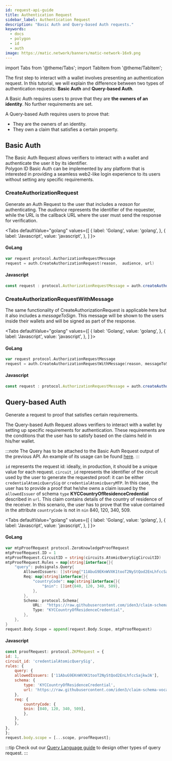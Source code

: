 ```yaml
---
id: request-api-guide
title: Authentication Request
sidebar_label: Authentication Request
description: "Basic Auth and Query-based Auth requests."
keywords: 
  - docs
  - polygon
  - id
  - auth
image: https://matic.network/banners/matic-network-16x9.png
---
```


import Tabs from '@theme/Tabs';
import TabItem from '@theme/TabItem';

The first step to interact with a wallet involves presenting an authentication request. In this tutorial, we will explain the difference between two types of authentication requests: **Basic Auth** and **Query-based Auth**.

A Basic Auth requires users to prove that they are **the owners of an identity**. No further requirements are set. 

A Query-based Auth requires users to prove that:

- They are the owners of an identity. 
- They own a claim that satisfies a certain property.

## Basic Auth

The Basic Auth Request allows verifiers to interact with a wallet and authenticate the user it by its identifier.  
Polygon ID Basic Auth can be implemented by any platform that is interested in providing a seamless web2-like login experience to its users without setting any specific requirements.

### CreateAuthorizationRequest

Generate an Auth Request to the user that includes a *reason* for authenticating. The *audience* represents the identifier of the requester, while the URL is the callback URL where the user must send the response for verification.

<Tabs
  defaultValue="golang"
  values={[
    { label: 'Golang', value: 'golang', },
    { label: 'Javascript', value: 'javascript', },
  ]
}>

<TabItem value="golang">

#### GoLang

```go
var request protocol.AuthorizationRequestMessage
request = auth.CreateAuthorizationRequest(reason,  audience, url)
```

</TabItem>
<TabItem value="javascript">

#### Javascript

```js
const request : protocol.AuthorizationRequestMessage = auth.createAuthorizationRequest(reason, audience, url)
```

</TabItem>
</Tabs>

### CreateAuthorizationRequestWithMessage

The same functionality of CreateAuthorizationRequest is applicable here but it also includes a *messageToSign*. This message will be shown to the users inside their wallets and will be signed as part of the response.

<Tabs
  defaultValue="golang"
  values={[
    { label: 'Golang', value: 'golang', },
    { label: 'Javascript', value: 'javascript', },
  ]
}>

<TabItem value="golang">

#### GoLang

```go
var request protocol.AuthorizationRequestMessage
request = auth.CreateAuthorizationRequestWithMessage(reason, messageToSign, audience, url)
```

</TabItem>
<TabItem value="javascript">

#### Javascript

```js
const request : protocol.AuthorizationRequestMessage = auth.createAuthorizationRequestWithMessage(reason, messageToSign,audience, url)
```

</TabItem>
</Tabs>

## Query-based Auth 

Generate a request to proof that satisfies certain requirements. 

The Query-based Auth Request allows verifiers to interact with a wallet by setting up specific requirements for authentication. These requirements are the conditions that the user has to satisfy based on the claims held in his/her wallet.

:::note
The Query has to be attached to the Basic Auth Request output of the previous API. An example of its usage can be found [<ins>here</ins>](https://github.com/0xPolygonID/tutorial-examples/tree/main/verifier-integration/js/index.js#L50).
:::

`id` represents the request id: ideally, in production, it should be a unique value for each request. `circuit_id` represents the identifier of the circuit used by the user to generate the requested proof: it can be either `credentialAtomicQuerySig` or `credentialAtomicQueryMTP`. In this case, the user has to provide a proof that he/she owns a claim issued by the `allowedIssuer` of schema `type` **KYCCountryOfResidenceCredential** described in `url`. This claim contains details of the country of residence of the receiver. In this scenario, the user has to prove that the value contained in the attribute `countryCode` is not in `nin` 840, 120, 340, 509.

<Tabs
  defaultValue="golang"
  values={[
    { label: 'Golang', value: 'golang', },
    { label: 'Javascript', value: 'javascript', },
  ]
}>

<TabItem value="golang">

#### GoLang

```go
var mtpProofRequest protocol.ZeroKnowledgeProofRequest
mtpProofRequest.ID = 1 
mtpProofRequest.CircuitID = string(circuits.AtomicQuerySigCircuitID)
mtpProofRequest.Rules = map[string]interface{}{
    "query": pubsignals.Query{
        AllowedIssuers: []string{"11AbuG9EKnWVXK1tooT2NyStQod2EnLhfccSajkwJA"},
        Req: map[string]interface{}{
            "countryCode": map[string]interface{}{
                "$nin": []int{840, 120, 340, 509},
            },
        },
        Schema: protocol.Schema{
            URL:  "https://raw.githubusercontent.com/iden3/claim-schema-vocab/main/schemas/json-ld/kyc-v2.json-ld",
            Type: "KYCCountryOfResidenceCredential",
        },
    },
}
request.Body.Scope = append(request.Body.Scope, mtpProofRequest)       
```

</TabItem>
<TabItem value="javascript">

#### Javascript

```js
const proofRequest: protocol.ZKPRequest = {
id: 1,
circuit_id: 'credentialAtomicQuerySig',
rules: {
    query: {
    allowedIssuers: ['11AbuG9EKnWVXK1tooT2NyStQod2EnLhfccSajkwJA'],
    schema: {
        type: 'KYCCountryOfResidenceCredential',
        url: 'https://raw.githubusercontent.com/iden3/claim-schema-vocab/main/schemas/json-ld/kyc-v2.json-ld',
    },
    req: {
        countryCode: {
        $nin: [840, 120, 340, 509],
        },
    },
    },
},
};
request.body.scope = [...scope, proofRequest];
```
</TabItem>
</Tabs>

:::tip
Check out our [<ins>Query Language guide</ins>](./zk-query-language.md) to design other types of query request.
:::
